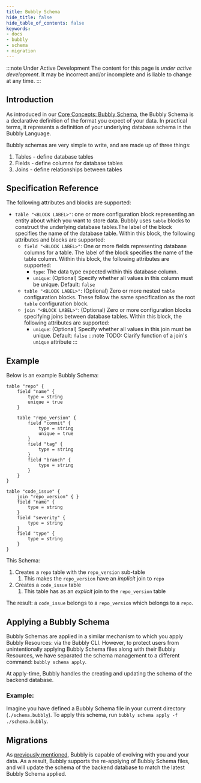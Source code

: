 ```yaml
---
title: Bubbly Schema
hide_title: false
hide_table_of_contents: false
keywords:
- docs
- bubbly
- schema
- migration
---
```


:::note Under Active Development
The content for this page is *under active development*. It
may be
incorrect and/or
incomplete and is liable to change at any time.
:::

## Introduction

As introduced in our [Core Concepts: Bubbly Schema](../introduction/core-concepts#bubbly-schema),
the Bubbly Schema is a declarative definition of the format you expect of your data. 
In practical terms, it represents a definition of your underlying database schema 
in the Bubbly Language.

Bubbly schemas are very simple to write, and are made up of three things:

1. Tables - define database tables 
2. Fields - define columns for database tables
3. Joins - define relationships between tables


## Specification Reference

The following attributes and blocks are supported:

- `table "<BLOCK LABEL>"`: one or more configuration block representing
  an entity about which you want to store data. Bubbly uses `table` blocks to construct
  the underlying database tables.The label of the block specifies the name of the 
  database table. Within this block, the following attributes and blocks are supported:
    - `field "<BLOCK LABEL>"`: One or more fields representing database columns for a table.
      The label of the block specifies the name of the table column. Within this block, 
      the following attributes are supported:
        - `type`: The data type expected within this database column.
        - `unique`: (Optional) Specify whether all values in this column must be unique. Default: `false`
    - `table "<BLOCK LABEL>"`: (Optional) Zero or more nested `table` configuration blocks. 
      These follow the same specification as the root `table` configuration block.
    - `join "<BLOCK LABEL>"`: (Optional) Zero or more configuration blocks specifying
    joins between database tables. Within this block, the following attributes are supported:
      - `unique`: (Optional) Specify whether all values in this join must be unique. Default: `false`
      :::note
      TODO: Clarify function of a join's `unique` attribute
      :::

## Example

Below is an example Bubbly Schema:

```hcl
table "repo" {
    field "name" {
        type = string
        unique = true
    }
 
    table "repo_version" {
        field "commit" {
            type = string
            unique = true
        }
        field "tag" {
            type = string
        }
        field "branch" {
            type = string
        }
    }
}
 
table "code_issue" {
    join "repo_version" { }
    field "name" {
        type = string
    }
    field "severity" {
        type = string
    }
    field "type" {
        type = string
    }
}
```

This Schema:

1. Creates a `repo` table with the `repo_version` sub-table
    1. This makes the `repo_version` have an _implicit_ join to `repo`
2. Creates a `code_issue` table
    1. This table has as an _explicit_ join to the `repo_version` table

The result: a `code_issue` belongs to a `repo_version` which belongs to a `repo`.

## Applying a Bubbly Schema

Bubbly Schemas are applied in a similar mechanism to which you apply Bubbly Resources:
via the Bubbly CLI. However, to protect users from unintentionally applying Bubbly Schema files
along with their Bubbly Resources, we have separated the schema management to a different command:
`bubbly schema apply`.

At apply-time, Bubbly handles the creating and updating the schema of the
backend database.

### Example:

Imagine you have defined a Bubbly Schema file in your current directory (`./schema.bubbly`).
To apply this schema, run `bubbly schema apply -f ./schema.bubbly`.

## Migrations

As [previously mentioned](../introduction/core-concepts#bubbly-schema), 
Bubbly is capable of evolving with you and your data. As a result, Bubbly supports
the re-applying of Bubbly Schema files, and will update the schema of the backend
database to match the latest Bubbly Schema applied.

